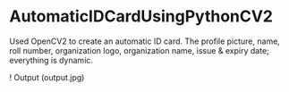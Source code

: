 # AutomaticIDCardUsingPythonCV2
Used OpenCV2 to create an automatic ID card. The profile picture, name, roll number,  organization logo, organization name, issue &amp; expiry date; everything is dynamic.

! Output (output.jpg)
